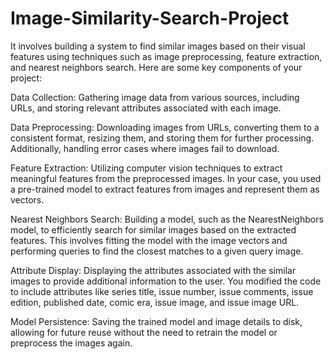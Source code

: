 # Image-Similarity-Search-Project
It involves building a system to find similar images based on their visual features using techniques such as image preprocessing, feature extraction, and nearest neighbors search.
Here are some key components of your project:

Data Collection: Gathering image data from various sources, including URLs, and storing relevant attributes associated with each image.

Data Preprocessing: Downloading images from URLs, converting them to a consistent format, resizing them, and storing them for further processing. Additionally, handling error cases where images fail to download.

Feature Extraction: Utilizing computer vision techniques to extract meaningful features from the preprocessed images. In your case, you used a pre-trained model to extract features from images and represent them as vectors.

Nearest Neighbors Search: Building a model, such as the NearestNeighbors model, to efficiently search for similar images based on the extracted features. This involves fitting the model with the image vectors and performing queries to find the closest matches to a given query image.

Attribute Display: Displaying the attributes associated with the similar images to provide additional information to the user. You modified the code to include attributes like series title, issue number, issue comments, issue edition, published date, comic era, issue image, and issue image URL.

Model Persistence: Saving the trained model and image details to disk, allowing for future reuse without the need to retrain the model or preprocess the images again.
